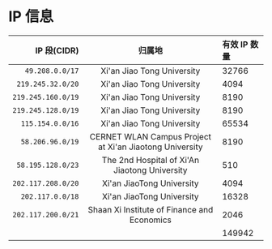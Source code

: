 # IP 信息

| IP 段\(CIDR\) | 归属地 | 有效 IP 数量 |
| ---: | :---: | :--- |
| `49.208.0.0/17` | Xi'an Jiao Tong University | 32766 |
| `219.245.32.0/20` | Xi'an Jiao Tong University | 4094 |
| `219.245.160.0/19` | Xi'an Jiao Tong University | 8190 |
| `219.245.128.0/19` | Xi'an Jiao Tong University | 8190 |
| `115.154.0.0/16` | Xi'an Jiao Tong University | 65534 |
| `58.206.96.0/19` | CERNET WLAN Campus Project at Xi'an Jiaotong University | 8190 |
| `58.195.128.0/23` | The 2nd Hospital of Xi'An Jiaotong University | 510 |
| `202.117.208.0/20` | Xi'an JiaoTong University | 4094 |
| `202.117.0.0/18` | Xi'an JiaoTong University | 16328 |
| `202.117.200.0/21` | Shaan Xi Institute of Finance and Economics | 2046 |
|  |  | 149942 |

